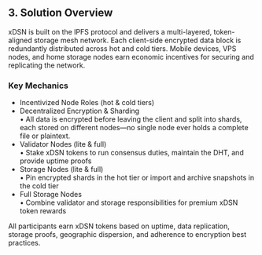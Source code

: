 ## 3. Solution Overview

xDSN is built on the IPFS protocol and delivers a multi-layered, token-aligned storage mesh network. Each client-side encrypted data block is redundantly distributed across hot and cold tiers. Mobile devices, VPS nodes, and home storage nodes earn economic incentives for securing and replicating the network.

### Key Mechanics

- Incentivized Node Roles (hot & cold tiers)
- Decentralized Encryption & Sharding  
  • All data is encrypted before leaving the client and split into shards, each stored on different nodes—no single node ever holds a complete file or plaintext.
- Validator Nodes (lite & full)  
  • Stake xDSN tokens to run consensus duties, maintain the DHT, and provide uptime proofs
- Storage Nodes (lite & full)  
  • Pin encrypted shards in the hot tier or import and archive snapshots in the cold tier
- Full Storage Nodes  
  • Combine validator and storage responsibilities for premium xDSN token rewards

All participants earn xDSN tokens based on uptime, data replication, storage proofs, geographic dispersion, and adherence to encryption best practices.
